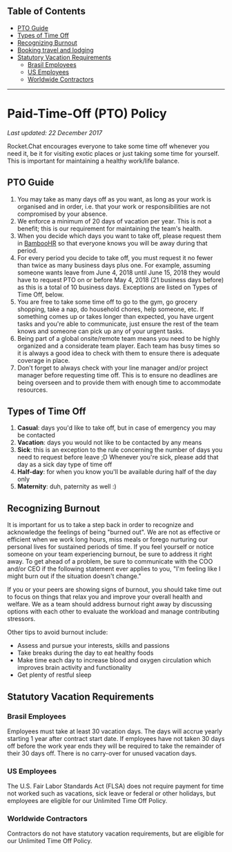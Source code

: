 
## Table of Contents

- [PTO Guide](#pto-guide)
- [Types of Time Off](#expenses-while-traveling)
- [Recognizing Burnout](#self-stay-incentive-policy)
- [Booking travel and lodging](#booking-travel-and-lodging)
- [Statutory Vacation Requirements](#statutory-vacation-requirements)
  - [Brasil Employees](#brasil-employees)
  - [US Employees](us-employees)
  - [Worldwide Contractors](#worldwide-contractors)

---

# Paid-Time-Off (PTO) Policy

*Last updated: 22 December 2017*

Rocket.Chat encourages everyone to take some time off whenever you need it, be it for visiting exotic places or just taking some time for yourself. This is important for maintaining a healthy work/life balance.

## PTO Guide

1. You may take as many days off as you want, as long as your work is organised and in order, i.e. that your work or responsibilities are not compromised by your absence.
2. We enforce a minimum of 20 days of vacation per year. This is not a benefit; this is our requirement for maintaining the team's health.
3. When you decide which days you want to take off, please request them in [BambooHR](https://rocketchat.bamboohr.com) so that everyone knows you will be away during that period.
4. For every period you decide to take off, you must request it no fewer than twice as many business days plus one. For example, assuming someone wants leave from June 4, 2018 until June 15, 2018 they would have to request PTO on or before May 4, 2018 (21 business days before) as this is a total of 10 business days.  Exceptions are listed on Types of Time Off, below.
5. You are free to take some time off to go to the gym, go grocery shopping, take a nap, do household chores, help someone, etc. If something comes up or takes longer than expected, you have urgent tasks and you're able to communicate, just ensure the rest of the team knows and someone can pick up any of your urgent tasks.
6. Being part of a global onsite/remote team means you need to be highly organized and a considerate team player. Each team has busy times so it is always a good idea to check with them to ensure there is adequate coverage in place.
7. Don't forget to always check with your line manager and/or project manager before requesting time off. This is to ensure no deadlines are being overseen and to provide them with enough time to accommodate resources.

## Types of Time Off

1. **Casual**: days you'd like to take off, but in case of emergency you may be contacted
2. **Vacation**: days you would not like to be contacted by any means
3. **Sick**: this is an exception to the rule concerning the number of days you need to request before leave ;D Whenever you're sick, please add that day as a sick day type of time off
4. **Half-day**: for when you know you'll be available during half of the day only
5. **Maternity**: duh, paternity as well :)

## Recognizing Burnout

It is important for us to take a step back in order to recognize and acknowledge the feelings of being "burned out". We are not as effective or efficient when we work long hours, miss meals or forego nurturing our personal lives for sustained periods of time. If you feel yourself or notice someone on your team experiencing burnout, be sure to address it right away. To get ahead of a problem, be sure to communicate with the COO and/or CEO if the following statement ever applies to you, "I'm feeling like I might burn out if the situation doesn't change."


If you or your peers are showing signs of burnout, you should take time out to focus on things that relax you and improve your overall health and welfare. We as a team should address burnout right away by discussing options with each other to evaluate the workload and manage contributing stressors.


Other tips to avoid burnout include:

- Assess and pursue your interests, skills and passions
- Take breaks during the day to eat healthy foods
- Make time each day to increase blood and oxygen circulation which improves brain
activity and functionality
- Get plenty of restful sleep

## Statutory Vacation Requirements

### Brasil Employees

Employees must take at least 30 vacation days. The days will accrue yearly starting 1 year after contract start date. If employees have not taken 30 days off before the work year ends they will be required to take the remainder of their 30 days off. There is no carry-over for unused vacation days.

### US Employees

The U.S. Fair Labor Standards Act (FLSA) does not require payment for time not worked such as vacations, sick leave or federal or other holidays, but employees are eligible for our Unlimited Time Off Policy.

### Worldwide Contractors

Contractors do not have statutory vacation requirements, but are eligible for our Unlimited Time Off Policy.
